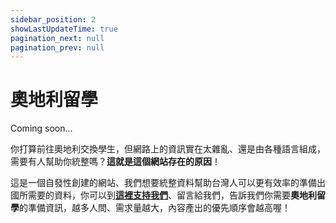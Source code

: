 ```yaml
---
sidebar_position: 2
showLastUpdateTime: true
pagination_next: null
pagination_prev: null
---
```


# 奧地利留學

Coming soon...

你打算前往奧地利交換學生，但網路上的資訊實在太雜亂、還是由各種語言組成，需要有人幫助你統整嗎？**這就是這個網站存在的原因**！

這是一個自發性創建的網站、我們想要統整資料幫助台灣人可以更有效率的準備出國所需要的資料，你可以到[**這裡支持我們**](https://ko-fi.com/exittaiwan)、留言給我們，告訴我們你需要**奧地利留學**的準備資訊，越多人問、需求量越大，內容產出的優先順序會越高喔！

<!-- 同時你可以[**透過 Email 訂閱免費電子報**](https://newsletter.xdavidchen.com/zh-tw)，來獲得最新的更新消息。-->